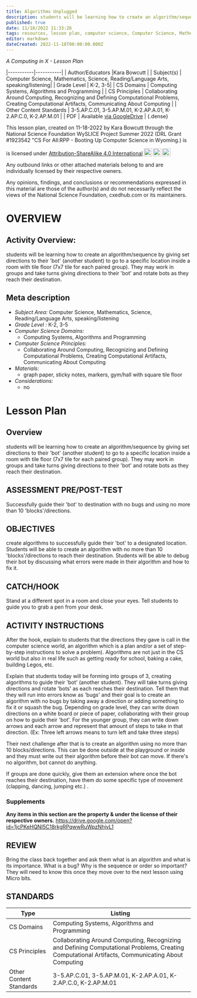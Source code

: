 ```yaml
---
title: Algorithms Unplugged
description: students will be learning how to create an algorithm/sequence by giving set directions to their 'bot' (another student) to go to a specific location inside a room with tile floor (7x7 tile for each paired group).  They may work in groups and take turns giving directions to their 'bot' and rotate bots as they reach their destination.
published: true
date: 11/18/2022 11:33:26
tags: resources, lesson plan, computer science, Computer Science, Mathematics, Science, Reading/Language Arts, speaking/listening 
editor: markdown
dateCreated: 2022-11-18T00:00:00.000Z
---
```

*A Computing in X - Lesson Plan*

|-----------|-----------|
| Author/Educators |Kara Bowcutt |
| Subject(s) | Computer Science, Mathematics, Science, Reading/Language Arts, speaking/listening|
| Grade Level | K-2, 3-5|
| CS Domains | Computing Systems, Algorithms and Programming |
| CS Principles | Collaborating Around Computing, Recognizing and Defining Computational Problems, Creating Computational Artifacts, Communicating About Computing |
| Other Content Standards | 3-5.AP.C.01, 3-5.AP.M.01, K-2.AP.A.01, K-2.AP.C.0, K-2.AP.M.01 | 
| PDF | Available [via GoogleDrive](https://drive.google.com/open?id=1Tlpzt1gXnp2PAW29uVznyVvRbU4NXgDQ) |
{.dense}






This lesson plan, created on 11-18-2022 by Kara Bowcutt through the National Science Foundation WySLICE Project Summer 2022 (DRL Grant #1923542 "CS For All:RPP - Booting Up Computer Science in Wyoming.) is  <p xmlns:cc="http://creativecommons.org/ns#" >  is licensed under <a href="http://creativecommons.org/licenses/by-sa/4.0/?ref=chooser-v1" target="_blank" rel="license noopener noreferrer" style="display:inline-block;">Attribution-ShareAlike 4.0 International<img style="height:22px!important;margin-left:3px;vertical-align:text-bottom;" src="https://mirrors.creativecommons.org/presskit/icons/cc.svg?ref=chooser-v1"><img style="height:22px!important;margin-left:3px;vertical-align:text-bottom;" src="https://mirrors.creativecommons.org/presskit/icons/by.svg?ref=chooser-v1"><img style="height:22px!important;margin-left:3px;vertical-align:text-bottom;" src="https://mirrors.creativecommons.org/presskit/icons/sa.svg?ref=chooser-v1"></a></p>


Any outbound links or other attached materials belong to and are individually licensed by their respective owners. 


Any opinions, findings, and conclusions or recommendations expressed in this material are those of the author(s) and do not necessarily reflect the views of the National Science Foundation, cxedhub.com or its maintainers.


# OVERVIEW
## Activity Overview:  
students will be learning how to create an algorithm/sequence by giving set directions to their 'bot' (another student) to go to a specific location inside a room with tile floor (7x7 tile for each paired group).  They may work in groups and take turns giving directions to their 'bot' and rotate bots as they reach their destination.
## Meta description
+ *Subject Area:* Computer Science, Mathematics, Science, Reading/Language Arts, speaking/listening 
+ *Grade Level :* K-2, 3-5 
+ *Computer Science Domains:*
   + Computing Systems, Algorithms and Programming
+ *Computer Science Principles:*
   + Collaborating Around Computing, Recognizing and Defining Computational Problems, Creating Computational Artifacts, Communicating About Computing
+ *Materials:* 
   + graph paper, sticky notes, markers, gym/hall with square tile floor
+ *Considerations:*
   + no


# Lesson Plan
## Overview
students will be learning how to create an algorithm/sequence by giving set directions to their 'bot' (another student) to go to a specific location inside a room with tile floor (7x7 tile for each paired group).  They may work in groups and take turns giving directions to their 'bot' and rotate bots as they reach their destination.
## ASSESSMENT PRE/POST-TEST
Successfully guide their 'bot' to destination with no bugs and using no more than 10 'blocks'/directions.
## OBJECTIVES
create algorithms to successfully guide their 'bot' to a designated location.  Students will be able to create an algorithm with no more than 10 'blocks'/directions to reach their destination.  Students will be able to debug their bot by discussing what errors were made in their algorithm and how to fix it.


## CATCH/HOOK
Stand at a different spot in a room and close your eyes.  Tell students to guide you to grab a pen from your desk.


## ACTIVITY INSTRUCTIONS
After the hook, explain to students that the directions they gave is call in the computer science world, an algorithm which is a plan and/or a set of step-by-step instructions to solve a problem). Algorithms are not just in the CS world but also in real life such as getting ready for school, baking a cake, building Legos, etc.


Explain that students today will be forming into groups of 3, creating algorithms to guide their 'bot' (another student). They will take turns giving directions and rotate 'bots' as each reaches their destination. Tell them that they will run into errors know as 'bugs' and their goal is to create an algorithm with no bugs by taking away a direction or adding something to fix it or squash the bug. Depending on grade level, they can write down directions on a white board or piece of paper, collaborating with their group on how to guide their 'bot'. For the younger group, they can write down arrows and each arrow and represent that amount of steps to take in that direction. (Ex: Three left arrows means to turn left and take three steps) 


Their next challenge after that is to create an algorithm using no more than 10 blocks/directions. This can be done outside at the playground or inside and they must write out their algorithm before their bot can move. If there's no algorithm, bot cannot do anything.


If groups are done quickly, give them an extension where once the bot reaches their destination, have them do some specific type of movement (clapping, dancing, jumping etc.)  .


### Supplements
**Any items in this section are the property & under the license of their respective owners.**
https://drive.google.com/open?id=1jcPKeHQNI5C18rkgRPqwwRuWpzNhjyL1




## REVIEW
Bring the class back together and ask them what is an algorithm and what is its importance. What is a bug? Why is the sequence or order so important? They will need to know this once they move over to the next lesson using Micro bits.
## STANDARDS        
| Type | Listing | 
|-----------|-----------|
| CS Domains  | Computing Systems, Algorithms and Programming|
| CS Principles   | Collaborating Around Computing, Recognizing and Defining Computational Problems, Creating Computational Artifacts, Communicating About Computing|
| Other Content Standards | 3-5.AP.C.01, 3-5.AP.M.01, K-2.AP.A.01, K-2.AP.C.0, K-2.AP.M.01  |
